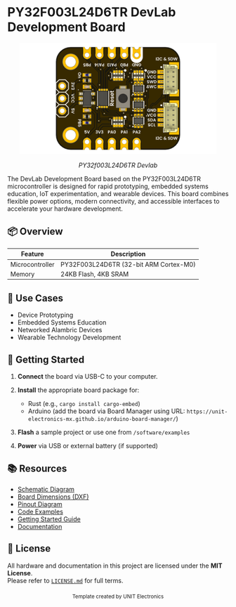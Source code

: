 
# PY32F003L24D6TR DevLab Development Board

<div align="center">
  <img src="hardware/resources/unit_top_v_0_0_1_ue0102_PY32f003L24D6TR_devlab.png" width="450px" alt="Development Board">
  <p><em>PY32f003L24D6TR Devlab</em></p>
</div>

The DevLab Development Board based on the PY32F003L24D6TR microcontroller is designed for rapid prototyping, embedded systems education, IoT experimentation, and wearable devices. This board combines flexible power options, modern connectivity, and accessible interfaces to accelerate your hardware development.


## 📦 Overview

| Feature                 | Description                                                   |
|------------------------|---------------------------------------------------------------|
| Microcontroller         | PY32F003L24D6TR (32-bit ARM Cortex-M0) |
| Memory                  | 24KB Flash, 4KB SRAM                                          |

## 🧪 Use Cases

- Device Prototyping
- Embedded Systems Education
- Networked  Alambric Devices
- Wearable Technology Development


## 🚀 Getting Started

1. **Connect** the board via USB-C to your computer.
2. **Install** the appropriate board package for:
   - Rust (e.g., `cargo install cargo-embed`) 
   - Arduino (add the board via Board Manager using URL: `https://unit-electronics-mx.github.io/arduino-board-manager/`)


3. **Flash** a sample project or use one from `/software/examples`

4. **Power** via USB or external battery (if supported)


## 📚 Resources

- [Schematic Diagram](hardware/unit_schematic_v_0_0_1_ue0102_PY32f003L24D6TR_devlab.pdf)
- [Board Dimensions (DXF)](docs/dimensions.dxf)
- [Pinout Diagram](docs/pinout.png)
- [Code Examples](software/examples)
- [Getting Started Guide](https://unit-electronics-mx.github.io/unit_py32f003l24d6tr_devlab_development_board/)
- [Documentation](https://github.com/UNIT-Electronics-MX/py32f0xx-hal)

## 📝 License

All hardware and documentation in this project are licensed under the **MIT License**.  
Please refer to [`LICENSE.md`](LICENSE.md) for full terms.



<div align="center">
  <sub>Template created by UNIT Electronics </sub>
</div>

